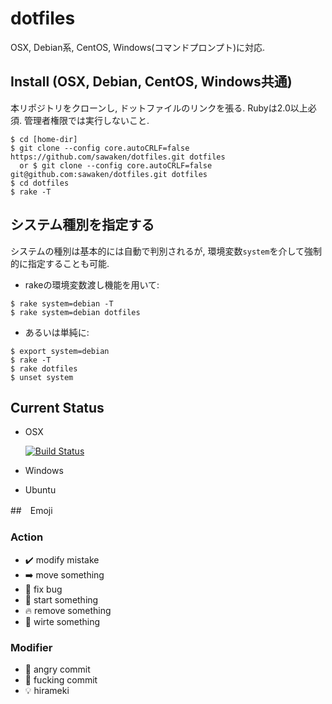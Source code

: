 # dotfiles

OSX, Debian系, CentOS, Windows(コマンドプロンプト)に対応.

## Install (OSX, Debian, CentOS, Windows共通)
本リポジトリをクローンし, ドットファイルのリンクを張る.
Rubyは2.0以上必須.
管理者権限では実行しないこと.
```
$ cd [home-dir]
$ git clone --config core.autoCRLF=false https://github.com/sawaken/dotfiles.git dotfiles
  or $ git clone --config core.autoCRLF=false git@github.com:sawaken/dotfiles.git dotfiles
$ cd dotfiles
$ rake -T
```

## システム種別を指定する
システムの種別は基本的には自動で判別されるが,
環境変数`system`を介して強制的に指定することも可能.

* rakeの環境変数渡し機能を用いて:
```
$ rake system=debian -T
$ rake system=debian dotfiles    
```

* あるいは単純に:
```
$ export system=debian
$ rake -T
$ rake dotfiles
$ unset system
```

## Current Status
* OSX

    [![Build Status](https://travis-ci.com/sawaken/dotfiles.svg?token=46Mp6xrHukCWQqyh951J&branch=master)](https://travis-ci.com/sawaken/dotfiles)

* Windows

* Ubuntu


##　Emoji
### Action
* :heavy_check_mark: modify mistake
* :arrow_right: move something
* :bug: fix bug
* :seedling: start something
* :fire: remove something
* :pencil: wirte something

### Modifier
* :anger: angry commit
* :shit: fucking commit
* :bulb: hirameki
